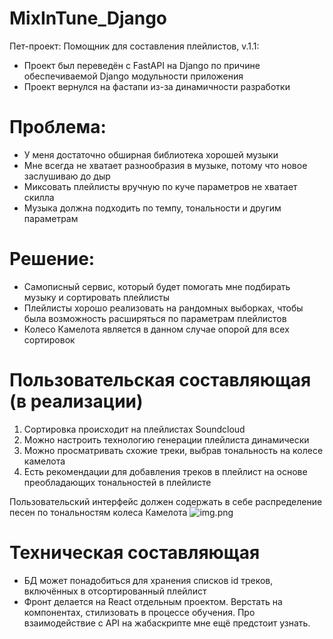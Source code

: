 # MixInTune_Django

Пет-проект: Помощник для составления плейлистов, v.1.1:
- Проект был переведён с FastAPI на Django по причине обеспечиваемой Django модульности приложения
- Проект вернулся на фастапи из-за динамичности разработки

# Проблема:

- У меня достаточно обширная библиотека хорошей музыки
- Мне всегда не хватает разнообразия в музыке, потому что новое заслушиваю до дыр
- Миксовать плейлисты вручную по куче параметров не хватает скилла
- Музыка должна подходить по темпу, тональности и другим параметрам

# Решение:

- Самописный сервис, который будет помогать мне подбирать музыку и сортировать плейлисты
- Плейлисты хорошо реализовать на рандомных выборках, чтобы была возможность расширяться по параметрам плейлистов
- Колесо Камелота является в данном случае опорой для всех сортировок

# Пользовательская составляющая (в реализации)

1. Сортировка происходит на плейлистах Soundcloud
2. Можно настроить технологию генерации плейлиста динамически
3. Можно просматривать схожие треки, выбрав тональность на колесе камелота
4. Есть рекомендации для добавления треков в плейлист на основе преобладающих тональностей в плейлисте

Пользовательский интерфейс должен содержать в себе распределение песен по тональностям колеса Камелота
![img.png](static/img.png)

# Техническая составляющая

- БД может понадобиться для хранения списков id треков, включённых в отсортированный плейлист
- Фронт делается на React отдельным проектом. Верстать на компонентах, стилизовать в процессе обучения. Про
  взаимодействие с API на жабаскрипте мне ещё предстоит узнать.
